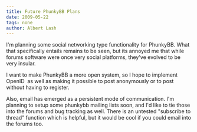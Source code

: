 ```yaml
---
title: Future PhunkyBB Plans
date: 2009-05-22
tags: none
author: Albert Lash
---
```

I'm planning some social networking type functionality for PhunkyBB. What that specifically entails remains to be seen, but its annoyed me that while forums software were once very social platforms, they've evolved to be very insular.

I want to make PhunkyBB a more open system, so I hope to implement OpenID&nbsp; as well as making it possible to post anonymously or to post without having to register.

Also, email has emerged as a persistent mode of communication. I'm planning to setup some phunkybb mailing lists soon, and I'd like to tie those into the forums and bug tracking as well. There is an untested "subscribe to thread" function which is helpful, but it would be cool if you could email into the forums too.

